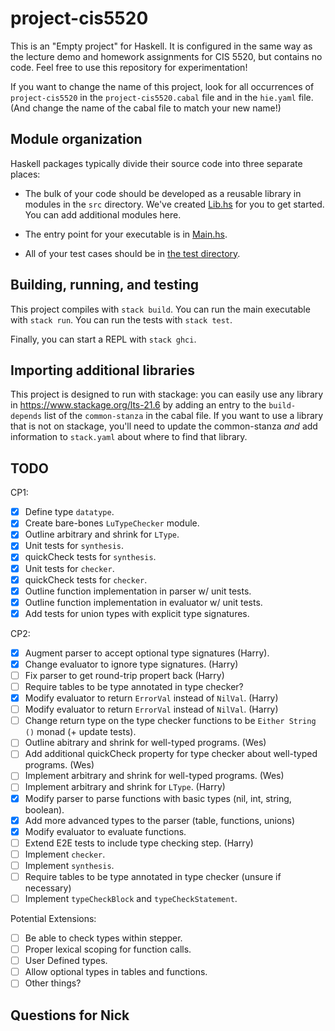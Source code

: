 # project-cis5520

This is an "Empty project" for Haskell. It is configured in the same way as
the lecture demo and homework assignments for CIS 5520, but contains no
code. Feel free to use this repository for experimentation!

If you want to change the name of this project, look for all occurrences of
`project-cis5520` in the `project-cis5520.cabal` file and in the `hie.yaml` 
file. (And change the name of the cabal file to match your new name!)

## Module organization

Haskell packages typically divide their source code into three separate places:

  - The bulk of your code should be developed as a reusable library in 
    modules in the `src` directory. We've created [Lib.hs](src/Lib.hs) 
    for you to get started. You can add additional modules here.
  
  - The entry point for your executable is in [Main.hs](app/Main.hs). 
  
  - All of your test cases should be in [the test directory](test/Spec.hs).

## Building, running, and testing

This project compiles with `stack build`. 
You can run the main executable with `stack run`.
You can run the tests with `stack test`. 

Finally, you can start a REPL with `stack ghci`.

## Importing additional libraries

This project is designed to run with stackage: you can easily use any library
in https://www.stackage.org/lts-21.6 by adding an entry to the
`build-depends` list of the `common-stanza` in the cabal file. If you want to
use a library that is not on stackage, you'll need to update the common-stanza
*and* add information to `stack.yaml` about where to find that library.

## TODO 
CP1:
- [x] Define type `datatype`.
- [x] Create bare-bones `LuTypeChecker` module.
- [x] Outline arbitrary and shrink for `LType`.
- [x] Unit tests for `synthesis`.
- [x] quickCheck tests for `synthesis`.
- [x] Unit tests for `checker`.
- [x] quickCheck tests for `checker`.
- [x] Outline function implementation in parser w/ unit tests.
- [x] Outline function implementation in evaluator w/ unit tests.
- [x] Add tests for union types with explicit type signatures.

CP2:
- [x] Augment parser to accept optional type signatures (Harry).
- [x] Change evaluator to ignore type signatures. (Harry)
- [ ] Fix parser to get round-trip propert back (Harry)
- [ ] Require tables to be type annotated in type checker? 
- [x] Modify evaluator to return `ErrorVal` instead of `NilVal`. (Harry)
- [ ] Modify evaluator to return `ErrorVal` instead of `NilVal`. (Harry)
- [ ] Change return type on the type checker functions to be `Either String ()` monad (+ update tests). 
- [ ] Outline abitrary and shrink for well-typed programs. (Wes)
- [ ] Add additional quickCheck property for type checker about well-typed programs. (Wes)
- [ ] Implement arbitrary and shrink for well-typed programs. (Wes)
- [ ] Implement arbitrary and shrink for `LType`. (Harry)
- [x] Modify parser to parse functions with basic types (nil, int, string, boolean). 
- [x] Add more advanced types to the parser (table, functions, unions)
- [x] Modify evaluator to evaluate functions.
- [ ] Extend E2E tests to include type checking step. (Harry)
- [ ] Implement `checker`. 
- [ ] Implement `synthesis`.
- [ ] Require tables to be type annotated in type checker (unsure if necessary) 
- [ ] Implement `typeCheckBlock` and `typeCheckStatement`.

Potential Extensions:
- [ ] Be able to check types within stepper. 
- [ ] Proper lexical scoping for function calls. 
- [ ] User Defined types.
- [ ] Allow optional types in tables and functions. 
- [ ] Other things?

## Questions for Nick 


